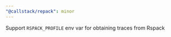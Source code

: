 ```yaml
---
"@callstack/repack": minor
---
```


Support `RSPACK_PROFILE` env var for obtaining traces from Rspack
